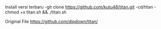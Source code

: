 Install versi terbaru
-git clone https://github.com/kutu48/titan.git
-cd/titan
-chmod +x titan.sh && ./titan.sh


Original File https://github.com/dipdown/titan/
